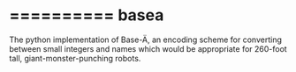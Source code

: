 ==========
basea
==========

The python implementation of Base-Ä, an encoding scheme for converting between small integers and names which would be appropriate for 260-foot tall, giant-monster-punching robots.